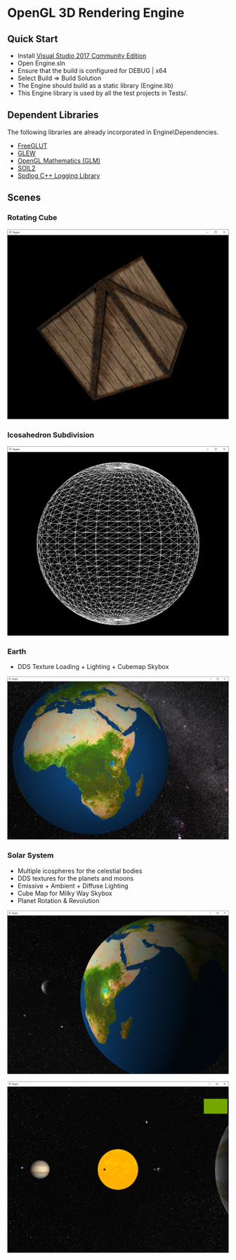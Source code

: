 # OpenGL 3D Rendering Engine

## Quick Start

* Install [Visual Studio 2017 Community Edition](https://www.visualstudio.com/vs/whatsnew/)
* Open Engine.sln
* Ensure that the build is configured for DEBUG | x64
* Select Build => Build Solution
* The Engine should build as a static library (Engine.lib)
* This Engine library is used by all the test projects in Tests/.

## Dependent Libraries

The following libraries are already incorporated in Engine\Dependencies\.

* [FreeGLUT](http://freeglut.sourceforge.net/)
* [GLEW](http://glew.sourceforge.net/)
* [OpenGL Mathematics (GLM)](http://glm.g-truc.net/0.9.8/index.html)
* [SOIL2](https://bitbucket.org/SpartanJ/soil2)
* [Spdlog C++ Logging Library](https://github.com/gabime/spdlog)

## Scenes

### Rotating Cube

![Alt text](Tests/Cube/Screenshots/01.png?raw=true "Cube")

### Icosahedron Subdivision

![Alt text](Tests/Sphere/Screenshots/05.png?raw=true "Sphere")

### Earth

* DDS Texture Loading + Lighting + Cubemap Skybox

![Alt text](Tests/Earth/Screenshots/01.png?raw=true "Earth")

### Solar System

* Multiple icospheres for the celestial bodies
* DDS textures for the planets and moons
* Emissive + Ambient + Diffuse Lighting
* Cube Map for Milky Way Skybox
* Planet Rotation & Revolution 

![Alt text](Tests/Solar-System/Screenshots/01.png?raw=true "Earth")

![Alt text](Tests/Solar-System/Screenshots/02.png?raw=true "System")